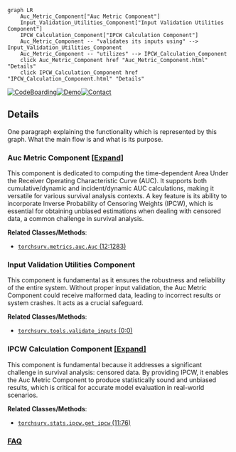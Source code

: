 ```mermaid
graph LR
    Auc_Metric_Component["Auc Metric Component"]
    Input_Validation_Utilities_Component["Input Validation Utilities Component"]
    IPCW_Calculation_Component["IPCW Calculation Component"]
    Auc_Metric_Component -- "validates its inputs using" --> Input_Validation_Utilities_Component
    Auc_Metric_Component -- "utilizes" --> IPCW_Calculation_Component
    click Auc_Metric_Component href "Auc_Metric_Component.html" "Details"
    click IPCW_Calculation_Component href "IPCW_Calculation_Component.html" "Details"
```

[![CodeBoarding](https://img.shields.io/badge/Generated%20by-CodeBoarding-9cf?style=flat-square)](https://github.com/CodeBoarding/GeneratedOnBoardings)[![Demo](https://img.shields.io/badge/Try%20our-Demo-blue?style=flat-square)](https://www.codeboarding.org/demo)[![Contact](https://img.shields.io/badge/Contact%20us%20-%20contact@codeboarding.org-lightgrey?style=flat-square)](mailto:contact@codeboarding.org)

## Details

One paragraph explaining the functionality which is represented by this graph. What the main flow is and what is its purpose.

### Auc Metric Component [[Expand]](./Auc_Metric_Component.md)
This component is dedicated to computing the time-dependent Area Under the Receiver Operating Characteristic Curve (AUC). It supports both cumulative/dynamic and incident/dynamic AUC calculations, making it versatile for various survival analysis contexts. A key feature is its ability to incorporate Inverse Probability of Censoring Weights (IPCW), which is essential for obtaining unbiased estimations when dealing with censored data, a common challenge in survival analysis.


**Related Classes/Methods**:

- <a href=".src/torchsurv/metrics/auc.py#L12-L1283" target="_blank" rel="noopener noreferrer">`torchsurv.metrics.auc.Auc` (12:1283)</a>


### Input Validation Utilities Component
This component is fundamental as it ensures the robustness and reliability of the entire system. Without proper input validation, the Auc Metric Component could receive malformed data, leading to incorrect results or system crashes. It acts as a crucial safeguard.


**Related Classes/Methods**:

- <a href=".src/torchsurv/tools/validate_inputs.py#L0-L0" target="_blank" rel="noopener noreferrer">`torchsurv.tools.validate_inputs` (0:0)</a>


### IPCW Calculation Component [[Expand]](./IPCW_Calculation_Component.md)
This component is fundamental because it addresses a significant challenge in survival analysis: censored data. By providing IPCW, it enables the Auc Metric Component to produce statistically sound and unbiased results, which is critical for accurate model evaluation in real-world scenarios.


**Related Classes/Methods**:

- <a href=".src/torchsurv/stats/ipcw.py#L11-L76" target="_blank" rel="noopener noreferrer">`torchsurv.stats.ipcw.get_ipcw` (11:76)</a>




### [FAQ](https://github.com/CodeBoarding/GeneratedOnBoardings/tree/main?tab=readme-ov-file#faq)